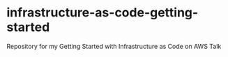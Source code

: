 # infrastructure-as-code-getting-started
Repository for my Getting Started with Infrastructure as Code on AWS Talk
